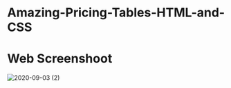 # Amazing-Pricing-Tables-HTML-and-CSS

# Web Screenshoot

![2020-09-03 (2)](https://user-images.githubusercontent.com/53689685/92114674-48fb5e80-ee02-11ea-9454-911c3294541f.png)
